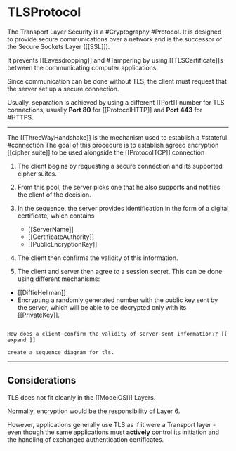 # TLSProtocol

The Transport Layer Security is a #Cryptography #Protocol. It is designed to provide secure communications over a network and is the successor of the Secure Sockets Layer ([[SSL]]).

It prevents [[Eavesdropping]] and #Tampering by using [[TLSCertificate]]s between the communicating computer applications.

Since communication can be done without TLS, the client must request that the server set up a secure connection.

Usually, separation is achieved by using a different [[Port]] number for TLS connections, usually __Port 80__ for [[ProtocolHTTP]] and __Port 443__ for #HTTPS.

___

The [[ThreeWayHandshake]] is the mechanism used to establish a #stateful #connection The goal of this procedure is to establish agreed encryption [[cipher suite]] to be used alongside the [[ProtocolTCP]] connection

1. The client begins by requesting a secure connection and its supported cipher suites.

2. From this pool, the server picks one that he also supports and notifies the client of the decision.

3. In the sequence, the server provides identification in the form of a digital certificate, which contains
    * [[ServerName]]
    * [[CertificateAuthority]]
    * [[PublicEncryptionKey]]

4. The client then confirms the validity of this information.

5. The client and server then agree to a session secret. This can be done using different mechanisms:

* [[DiffieHellman]]
* Encrypting a randomly generated number with the public key sent by the server, which will be able to be decrypted only with its [[PrivateKey]].

```todo

How does a client confirm the validity of server-sent information?? [[ expand ]]

create a sequence diagram for tls.
```

___

## Considerations

TLS does not fit cleanly in the [[ModelOSI]] Layers.

Normally, encryption would be the responsibility of Layer 6.

However, applications generally use TLS as if it were a Transport layer - even though the same applications must __actively__ control its initiation and the handling of exchanged authentication certificates.
